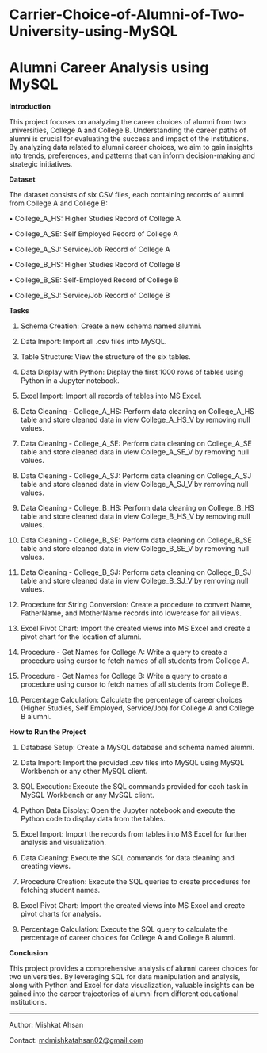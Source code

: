 # Carrier-Choice-of-Alumni-of-Two-University-using-MySQL


# Alumni Career Analysis using MySQL

**Introduction**

This project focuses on analyzing the career choices of alumni from two universities, College A and College B. Understanding the career paths of alumni is crucial for evaluating the success and impact of the institutions. By analyzing data related to alumni career choices, we aim to gain insights into trends, preferences, and patterns that can inform decision-making and strategic initiatives.


**Dataset**

The dataset consists of six CSV files, each containing records of alumni from College A and College B:

•	College_A_HS: Higher Studies Record of College A

•	College_A_SE: Self Employed Record of College A

•	College_A_SJ: Service/Job Record of College A

•	College_B_HS: Higher Studies Record of College B

•	College_B_SE: Self-Employed Record of College B

•	College_B_SJ: Service/Job Record of College B


**Tasks**


1.	Schema Creation: Create a new schema named alumni.

2.	Data Import: Import all .csv files into MySQL.

3.	Table Structure: View the structure of the six tables.

4.	Data Display with Python: Display the first 1000 rows of tables using Python in a Jupyter notebook.

5.	Excel Import: Import all records of tables into MS Excel.

6.	Data Cleaning - College_A_HS: Perform data cleaning on College_A_HS table and store cleaned data in view College_A_HS_V by removing null values.

7.	Data Cleaning - College_A_SE: Perform data cleaning on College_A_SE table and store cleaned data in view College_A_SE_V by removing null values.

8.	Data Cleaning - College_A_SJ: Perform data cleaning on College_A_SJ table and store cleaned data in view College_A_SJ_V by removing null values.

9.	Data Cleaning - College_B_HS: Perform data cleaning on College_B_HS table and store cleaned data in view College_B_HS_V by removing null values.

10.	Data Cleaning - College_B_SE: Perform data cleaning on College_B_SE table and store cleaned data in view College_B_SE_V by removing null values.

11.	Data Cleaning - College_B_SJ: Perform data cleaning on College_B_SJ table and store cleaned data in view College_B_SJ_V by removing null values.

12.	Procedure for String Conversion: Create a procedure to convert Name, FatherName, and MotherName records into lowercase for all views.

13.	Excel Pivot Chart: Import the created views into MS Excel and create a pivot chart for the location of alumni.

14.	Procedure - Get Names for College A: Write a query to create a procedure using cursor to fetch names of all students from College A.

15.	Procedure - Get Names for College B: Write a query to create a procedure using cursor to fetch names of all students from College B.

16.	Percentage Calculation: Calculate the percentage of career choices (Higher Studies, Self Employed, Service/Job) for College A and College B alumni.

    
**How to Run the Project**


1.	Database Setup: Create a MySQL database and schema named alumni.

2.	Data Import: Import the provided .csv files into MySQL using MySQL Workbench or any other MySQL client.

3.	SQL Execution: Execute the SQL commands provided for each task in MySQL Workbench or any MySQL client.

4.	Python Data Display: Open the Jupyter notebook and execute the Python code to display data from the tables.

5.	Excel Import: Import the records from tables into MS Excel for further analysis and visualization.

6.	Data Cleaning: Execute the SQL commands for data cleaning and creating views.

7.	Procedure Creation: Execute the SQL queries to create procedures for fetching student names.

8.	Excel Pivot Chart: Import the created views into MS Excel and create pivot charts for analysis.

9.	Percentage Calculation: Execute the SQL query to calculate the percentage of career choices for College A and College B alumni.

    
**Conclusion**

This project provides a comprehensive analysis of alumni career choices for two universities. By leveraging SQL for data manipulation and analysis, along with Python and Excel for data visualization, valuable insights can be gained into the career trajectories of alumni from different educational institutions.


________________________________________

Author: Mishkat Ahsan

Contact: mdmishkatahsan02@gmail.com 

